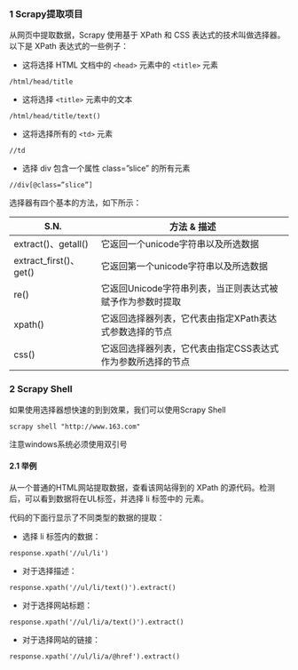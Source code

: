 ### 1 Scrapy提取项目
从网页中提取数据，Scrapy 使用基于 XPath 和 CSS 表达式的技术叫做选择器。以下是 XPath 表达式的一些例子：
- 这将选择 HTML 文档中的 `<head>` 元素中的 `<title>` 元素
```
/html/head/title
```
- 这将选择 `<title>` 元素中的文本
```
/html/head/title/text()
```
- 这将选择所有的 `<td>` 元素
```
//td
```
- 选择 div 包含一个属性 class=”slice” 的所有元素
```
//div[@class=”slice”]
```


选择器有四个基本的方法，如下所示：

S.N.|方法 & 描述
--|--
extract()、getall()|它返回一个unicode字符串以及所选数据
extract_first()、get()|它返回第一个unicode字符串以及所选数据
re()|它返回Unicode字符串列表，当正则表达式被赋予作为参数时提取
xpath()|它返回选择器列表，它代表由指定XPath表达式参数选择的节点
css()|它返回选择器列表，它代表由指定CSS表达式作为参数所选择的节点

### 2 Scrapy Shell
如果使用选择器想快速的到到效果，我们可以使用Scrapy Shell

```
scrapy shell "http://www.163.com"
```
注意windows系统必须使用双引号

#### 2.1 举例
从一个普通的HTML网站提取数据，查看该网站得到的 XPath 的源代码。检测后，可以看到数据将在UL标签，并选择 li 标签中的 元素。

代码的下面行显示了不同类型的数据的提取：

- 选择 li 标签内的数据：
```
response.xpath('//ul/li')
```
- 对于选择描述：
```
response.xpath('//ul/li/text()').extract()
```
- 对于选择网站标题：
```
response.xpath('//ul/li/a/text()').extract()
```
- 对于选择网站的链接：
```
response.xpath('//ul/li/a/@href').extract()
```
